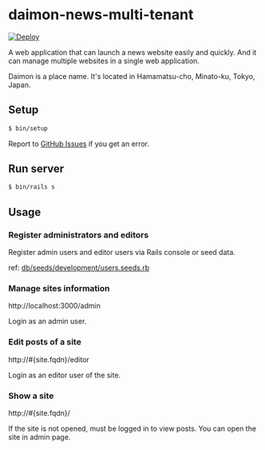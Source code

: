 # daimon-news-multi-tenant

[![Deploy](https://www.herokucdn.com/deploy/button.svg)](https://heroku.com/deploy)

A web application that can launch a news website easily and quickly. And it can manage multiple websites in a single web application.

Daimon is a place name. It's located in Hamamatsu-cho, Minato-ku, Tokyo, Japan.

## Setup

``` sh
$ bin/setup
```

Report to [GitHub Issues](https://github.com/bm-sms/daimon-news-multi-tenant/issues) if you get an error.

## Run server

``` sh
$ bin/rails s
```

## Usage

### Register administrators and editors

Register admin users and editor users via Rails console or seed data.

ref: [db/seeds/development/users.seeds.rb](https://github.com/bm-sms/daimon-news-multi-tenant/blob/master/db/seeds/development/users.seeds.rb)

### Manage sites information

http://localhost:3000/admin

Login as an admin user.

### Edit posts of a site

http://#{site.fqdn}/editor

Login as an editor user of the site.

### Show a site

http://#{site.fqdn}/

If the site is not opened, must be logged in to view posts. You can open the site in admin page.
